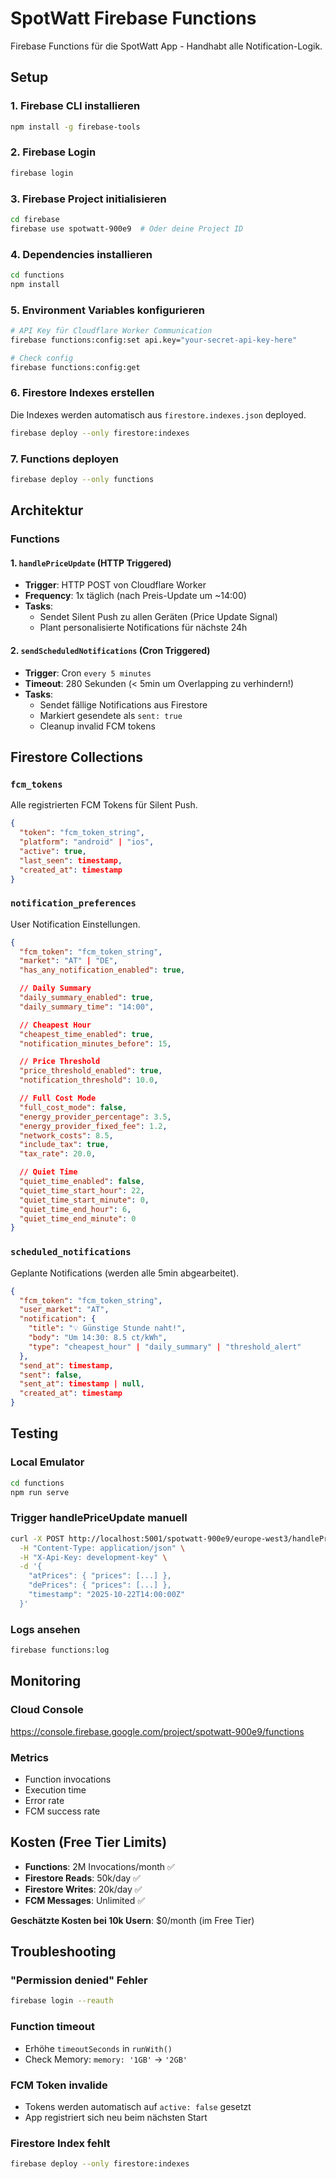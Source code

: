 # SpotWatt Firebase Functions

Firebase Functions für die SpotWatt App - Handhabt alle Notification-Logik.

## Setup

### 1. Firebase CLI installieren

```bash
npm install -g firebase-tools
```

### 2. Firebase Login

```bash
firebase login
```

### 3. Firebase Project initialisieren

```bash
cd firebase
firebase use spotwatt-900e9  # Oder deine Project ID
```

### 4. Dependencies installieren

```bash
cd functions
npm install
```

### 5. Environment Variables konfigurieren

```bash
# API Key für Cloudflare Worker Communication
firebase functions:config:set api.key="your-secret-api-key-here"

# Check config
firebase functions:config:get
```

### 6. Firestore Indexes erstellen

Die Indexes werden automatisch aus `firestore.indexes.json` deployed.

```bash
firebase deploy --only firestore:indexes
```

### 7. Functions deployen

```bash
firebase deploy --only functions
```

## Architektur

### Functions

#### 1. `handlePriceUpdate` (HTTP Triggered)
- **Trigger**: HTTP POST von Cloudflare Worker
- **Frequency**: 1x täglich (nach Preis-Update um ~14:00)
- **Tasks**:
  - Sendet Silent Push zu allen Geräten (Price Update Signal)
  - Plant personalisierte Notifications für nächste 24h

#### 2. `sendScheduledNotifications` (Cron Triggered)
- **Trigger**: Cron `every 5 minutes`
- **Timeout**: 280 Sekunden (< 5min um Overlapping zu verhindern!)
- **Tasks**:
  - Sendet fällige Notifications aus Firestore
  - Markiert gesendete als `sent: true`
  - Cleanup invalid FCM tokens

## Firestore Collections

### `fcm_tokens`
Alle registrierten FCM Tokens für Silent Push.

```json
{
  "token": "fcm_token_string",
  "platform": "android" | "ios",
  "active": true,
  "last_seen": timestamp,
  "created_at": timestamp
}
```

### `notification_preferences`
User Notification Einstellungen.

```json
{
  "fcm_token": "fcm_token_string",
  "market": "AT" | "DE",
  "has_any_notification_enabled": true,

  // Daily Summary
  "daily_summary_enabled": true,
  "daily_summary_time": "14:00",

  // Cheapest Hour
  "cheapest_time_enabled": true,
  "notification_minutes_before": 15,

  // Price Threshold
  "price_threshold_enabled": true,
  "notification_threshold": 10.0,

  // Full Cost Mode
  "full_cost_mode": false,
  "energy_provider_percentage": 3.5,
  "energy_provider_fixed_fee": 1.2,
  "network_costs": 8.5,
  "include_tax": true,
  "tax_rate": 20.0,

  // Quiet Time
  "quiet_time_enabled": false,
  "quiet_time_start_hour": 22,
  "quiet_time_start_minute": 0,
  "quiet_time_end_hour": 6,
  "quiet_time_end_minute": 0
}
```

### `scheduled_notifications`
Geplante Notifications (werden alle 5min abgearbeitet).

```json
{
  "fcm_token": "fcm_token_string",
  "user_market": "AT",
  "notification": {
    "title": "💡 Günstige Stunde naht!",
    "body": "Um 14:30: 8.5 ct/kWh",
    "type": "cheapest_hour" | "daily_summary" | "threshold_alert"
  },
  "send_at": timestamp,
  "sent": false,
  "sent_at": timestamp | null,
  "created_at": timestamp
}
```

## Testing

### Local Emulator

```bash
cd functions
npm run serve
```

### Trigger handlePriceUpdate manuell

```bash
curl -X POST http://localhost:5001/spotwatt-900e9/europe-west3/handlePriceUpdate \
  -H "Content-Type: application/json" \
  -H "X-Api-Key: development-key" \
  -d '{
    "atPrices": { "prices": [...] },
    "dePrices": { "prices": [...] },
    "timestamp": "2025-10-22T14:00:00Z"
  }'
```

### Logs ansehen

```bash
firebase functions:log
```

## Monitoring

### Cloud Console
https://console.firebase.google.com/project/spotwatt-900e9/functions

### Metrics
- Function invocations
- Execution time
- Error rate
- FCM success rate

## Kosten (Free Tier Limits)

- **Functions**: 2M Invocations/month ✅
- **Firestore Reads**: 50k/day ✅
- **Firestore Writes**: 20k/day ✅
- **FCM Messages**: Unlimited ✅

**Geschätzte Kosten bei 10k Usern**: $0/month (im Free Tier)

## Troubleshooting

### "Permission denied" Fehler
```bash
firebase login --reauth
```

### Function timeout
- Erhöhe `timeoutSeconds` in `runWith()`
- Check Memory: `memory: '1GB'` → `'2GB'`

### FCM Token invalide
- Tokens werden automatisch auf `active: false` gesetzt
- App registriert sich neu beim nächsten Start

### Firestore Index fehlt
```bash
firebase deploy --only firestore:indexes
```
